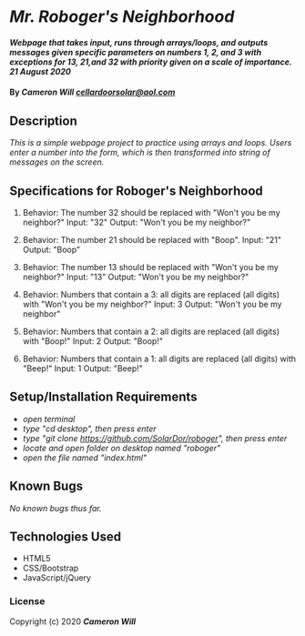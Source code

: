 # _Mr. Roboger's Neighborhood_

#### _Webpage that takes input, runs through arrays/loops, and outputs messages given specific parameters on numbers 1, 2, and 3 with exceptions for 13, 21,and 32 with priority given on a scale of importance. 21 August 2020_

#### By _**Cameron Will** <cellardoorsolar@aol.com>_

## Description

_This is a simple webpage project to practice using arrays and loops. Users enter a number into the form, which is then transformed into string of messages on the screen._

## Specifications for Roboger's Neighborhood
1. Behavior: The number 32 should be replaced with "Won't you be my neighbor?"
Input: "32"
Output: "Won't you be my neighbor?"

2. Behavior: The number 21 should be replaced with "Boop".
Input: "21"
Output: "Boop"

3. Behavior: The number 13 should be replaced with "Won't you be my neighbor?"
Input: "13"
Output: "Won't you be my neighbor?"

4. Behavior: Numbers that contain a 3: all digits are replaced (all digits) with "Won't you be my neighbor?"
Input: 3
Output: "Won't you be my neighbor"

5. Behavior: Numbers that contain a 2: all digits are replaced (all digits) with "Boop!"
Input: 2
Output: "Boop!"

6. Behavior: Numbers that contain a 1: all digits are replaced (all digits) with "Beep!"
Input: 1
Output: "Beep!"

## Setup/Installation Requirements

* _open terminal_
* _type "cd desktop", then press enter_
* _type "git clone https://github.com/SolarDor/roboger", then press enter_
* _locate and open folder on desktop named "roboger"_
* _open the file named "index.html"_

## Known Bugs

_No known bugs thus far._

## Technologies Used

* HTML5
* CSS/Bootstrap
* JavaScript/jQuery

### License

Copyright (c) 2020 **_Cameron Will_**